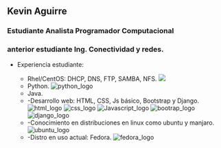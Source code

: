 <h2> Kevin Aguirre</h2>
<h3> Estudiante Analista Programador Computacional</h3>
<h3> anterior estudiante Ing. Conectividad y redes.</h3>
	<ul>
		<li>Experiencia estudiante:</li>
		<ul>
			<li>Rhel/CentOS: DHCP, DNS, FTP, SAMBA, NFS. <img src="https://img.icons8.com/color/32/000000/red-hat.png"><img src="https://img.icons8.com/color/32/000000/centos.png" alt=""></li>
			<li>Python. <img src="https://img.icons8.com/color/32/000000/python--v1.png" alt="python_logo"></li>
			<li>Java. <img src="https://img.icons8.com/color/32/000000/java-coffee-cup-logo--v1.png" alt=""></li>
			<li>-Desarrollo web: HTML, CSS, Js básico, Bootstrap y Django. 
				<img src="https://img.icons8.com/color/32/000000/html-5--v1.png" alt="html_logo">
				<img src="https://img.icons8.com/color/32/000000/css3.png" alt="css_logo">
				<img src="https://img.icons8.com/color/32/000000/javascript--v1.png" alt="Javascript_logo">
				<img src="https://img.icons8.com/color/32/000000/bootstrap.png" alt="bootrap_logo">
				<img src="https://img.icons8.com/color/32/000000/django.png" alt="django_logo">
			</li>
			<li>-Conocimiento en distribuciones en linux como ubuntu y manjaro. <img src="https://img.icons8.com/color/32/000000/ubuntu--v1.png" alt="ubuntu_logo"></li>
			<li>-Distro en uso actual: Fedora. <img src="https://img.icons8.com/fluency/32/000000/fedora.png" alt="fedora_logo"></li>
		</ul>
	</ul>
